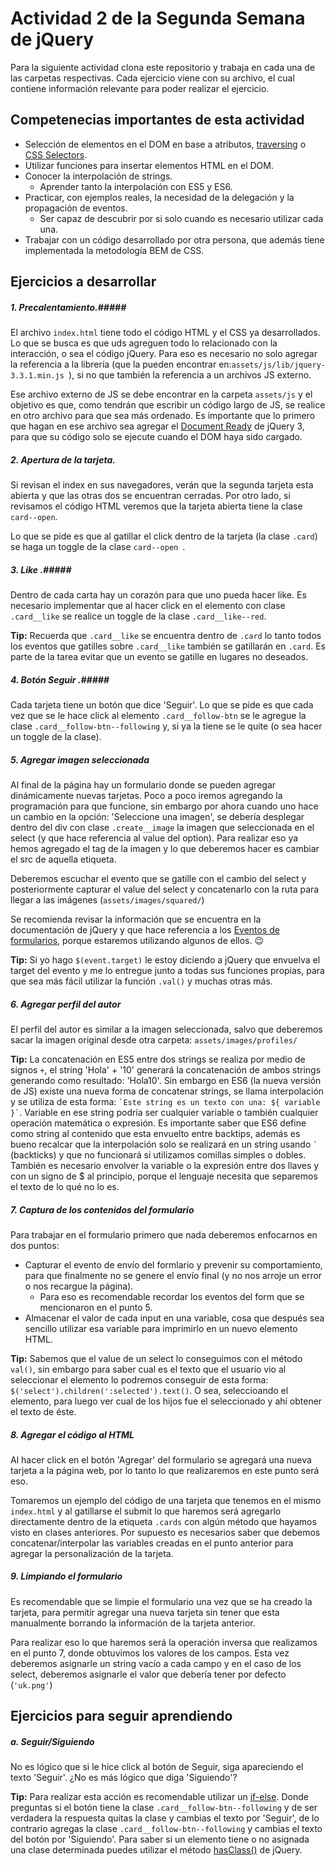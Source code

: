 # Actividad 2 de la Segunda Semana de jQuery

Para la siguiente actividad clona este repositorio y trabaja en cada una de las carpetas respectivas.
Cada ejercicio viene con su archivo, el cual contiene información relevante para poder realizar el ejercicio.

## Competenecias importantes de esta actividad

- Selección de elementos en el DOM en base a atributos, [traversing](https://api.jquery.com/category/traversing/) o [CSS Selectors](https://www.w3schools.com/cssref/css_selectors.asp).
- Utilizar funciones para insertar elementos HTML en el DOM.
- Conocer la interpolación de strings.
	- Aprender tanto la interpolación con ES5 y ES6.
- Practicar, con ejemplos reales, la necesidad de la delegación y la propagación de eventos.
	- Ser capaz de descubrir por si solo cuando es necesario utilizar cada una.
- Trabajar con un código desarrollado por otra persona, que además tiene implementada la metodología BEM de CSS.


## Ejercicios a desarrollar

##### 1. Precalentamiento.##### 
El archivo `index.html` tiene todo el código HTML y el CSS ya desarrollados. Lo que se busca es que uds agreguen todo lo relacionado con la interacción, o sea el código jQuery. Para eso es necesario no solo agregar la referencia a la librería (que la pueden encontrar en:`assets/js/lib/jquery-3.3.1.min.js `), si no que también la referencia a un archivos JS externo.

Ese archivo externo de JS se debe encontrar en la carpeta `assets/js` y el objetivo es que, como tendrán que escribir un código largo de JS, se realice en otro archivo para que sea más ordenado. Es importante que lo primero que hagan en ese archivo sea agregar el [Document Ready](https://es.stackoverflow.com/q/92628) de jQuery 3, para que su código solo se ejecute cuando el DOM haya sido cargado.


##### 2. Apertura de la tarjeta. #####
Si revisan el index en sus navegadores, verán que la segunda tarjeta esta abierta y que las otras dos se encuentran cerradas. Por otro lado, si revisamos el código HTML veremos que la tarjeta abierta tiene la clase `card--open`.

Lo que se pide es que al gatillar el click dentro de la tarjeta (la clase `.card`) se haga un toggle de la clase `card--open `.


##### 3. Like .#####
Dentro de cada carta hay un corazón para que uno pueda hacer like. Es necesario implementar que al hacer click en el elemento con clase `.card__like` se realice un toggle de la clase `.card__like--red`.

__Tip:__ Recuerda que `.card__like` se encuentra dentro de `.card` lo tanto todos los eventos que gatilles sobre `.card__like` también se gatillarán en `.card`. Es parte de la tarea evitar que un evento se gatille en lugares no deseados.


##### 4. Botón Seguir .#####
Cada tarjeta tiene un botón que dice 'Seguir'. Lo que se pide es que cada vez que se le hace click al elemento `.card__follow-btn` se le agregue la clase `.card__follow-btn--following` y, si ya la tiene se le quite (o sea hacer un toggle de la clase).


##### 5. Agregar imagen seleccionada 
Al final de la página hay un formulario donde se pueden agregar dinámicamente nuevas tarjetas. Poco a poco iremos agregando la programación para que funcione, sin embargo por ahora cuando uno hace un cambio en la opción: 'Seleccione una imagen', se debería desplegar dentro del div con clase `.create__image` la imagen que seleccionada en el select (y que hace referencia al value del option). Para realizar eso ya hemos agregado el tag de la imagen y lo que deberemos hacer es cambiar el src de aquella etiqueta.

Deberemos escuchar el evento que se gatille con el cambio del select y posteriormente capturar el value del select y concatenarlo con la ruta para llegar a las imágenes (`assets/images/squared/`)

Se recomienda revisar la información que se encuentra en la documentación de jQuery y que hace referencia a los [Eventos de formularios](https://api.jquery.com/category/events/form-events/), porque estaremos utilizando algunos de ellos. 😉

__Tip:__ Si yo hago `$(event.target)` le estoy diciendo a jQuery que envuelva el target del evento y me lo entregue junto a todas sus funciones propias, para que sea más fácil utilizar la función `.val()` y muchas otras más.


##### 6. Agregar perfil del autor
El perfil del autor es similar a la imagen seleccionada, salvo que deberemos sacar la imagen original desde otra carpeta: `assets/images/profiles/`

__Tip:__ La concatenación en ES5 entre dos strings se realiza por medio de signos `+`, el string 'Hola' + '10' generará la concatenación de ambos strings generando como resultado: 'Hola10'. Sin embargo en ES6 (la nueva versión de JS) existe una nueva forma de concatenar strings, se llama interpolación y se utiliza de esta forma: <code>\`Este string es un texto con una: ${ variable }\`</code>. Variable en ese string podría ser cualquier variable o también cualquier operación matemática o expresión. Es importante saber que ES6 define como string al contenido que esta envuelto entre backtips, además es bueno recalcar que la interpolación solo se realizará en un string usando <code>\`</code> (backticks) y que no funcionará si utilizamos comillas simples o dobles. También es necesario envolver la variable o la expresión entre dos llaves y con un signo de \$ al principio, porque el lenguaje necesita que separemos el texto de lo qué no lo es.


##### 7. Captura de los contenidos del formulario
Para trabajar en el formulario primero que nada deberemos enfocarnos en dos puntos:
	
- Capturar el evento de envío del formlario y prevenir su comportamiento, para que finalmente no se genere el envío final (y no nos arroje un error o nos recargue la página).
	- Para eso es recomendable recordar los eventos del form que se mencionaron en el punto 5.
- Almacenar el valor de cada input en una variable, cosa que después sea sencillo utilizar esa variable para imprimirlo en un nuevo elemento HTML.

__Tip:__ Sabemos que el value de un select lo conseguimos con el método `val()`, sin embargo para saber cual es el texto que el usuario vio al seleccionar el elemento lo podremos conseguir de esta forma: <code>$('select').children(':selected').text()</code>. O sea, seleccioando el elemento, para luego ver cual de los hijos fue el seleccionado y ahí obtener el texto de éste.


##### 8. Agregar el código al HTML
Al hacer click en el botón 'Agregar' del formulario se agregará una nueva tarjeta a la página web, por lo tanto lo que realizaremos en este punto será eso.

Tomaremos un ejemplo del código de una tarjeta que tenemos en el mismo `index.html` y al gatillarse el submit lo que haremos será agregarlo directamente dentro de la etiqueta `.cards` con algún método que hayamos visto en clases anteriores. Por supuesto es necesarios saber que debemos concatenar/interpolar las variables creadas en el punto anterior para agregar la personalización de la tarjeta.


##### 9. Limpiando el formulario
Es recomendable que se limpie el formulario una vez que se ha creado la tarjeta, para permitir agregar una nueva tarjeta sin tener que esta manualmente borrando la información de la tarjeta anterior.

Para realizar eso lo que haremos será la operación inversa que realizamos en el punto 7, donde obtuvimos los valores de los campos. Esta vez deberemos asignarle un string vacío a cada campo y en el caso de los select, deberemos asignarle el valor que debería tener por defecto (`'uk.png'`)


## Ejercicios para seguir aprendiendo

##### a. Seguir/Siguiendo
No es lógico que si le hice click al botón de Seguir, siga apareciendo el texto 'Seguir'. ¿No es más lógico que diga 'Siguiendo'?

__Tip:__ Para realizar esta acción es recomendable utilizar un [if-else](https://desarrolloweb.com/articulos/544.php). Donde preguntas si el botón tiene la clase `.card__follow-btn--following` y de ser verdadera la respuesta quitas la clase y cambias el texto por 'Seguir', de lo contrario agregas la clase `.card__follow-btn--following` y cambias el texto del botón por 'Siguiendo'. Para saber si un elemento tiene o no asignada una clase determinada puedes utilizar el método [hasClass()](https://api.jquery.com/hasclass/) de jQuery.



